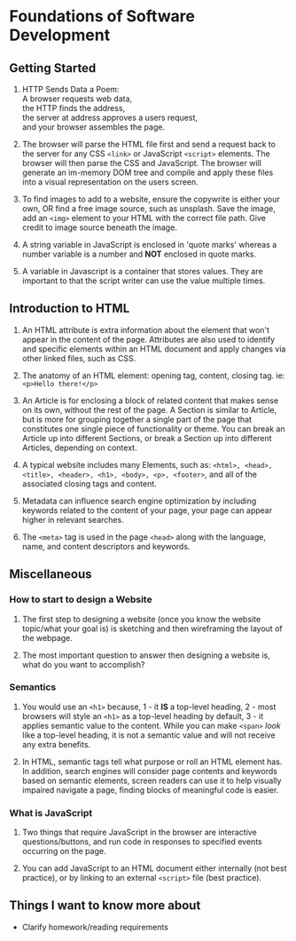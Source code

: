 # Foundations of Software Development

## Getting Started  

1. HTTP Sends Data a Poem:  
A browser requests web data,  
the HTTP finds the address,  
the server at address approves a users request,  
and your browser assembles the page.  

2. The browser will parse the HTML file first and send a request back to the server for any CSS `<link>` or JavaScript `<script>` elements. The browser will then parse the CSS and JavaScript. The browser will generate an im-memory DOM tree and compile and apply these files into a visual representation on the users screen.  

3. To find images to add to a website, ensure the copywrite is either your own, OR find a free image source, such as unsplash. Save the image, add an `<img>` element to your HTML with the correct file path. Give credit to image source beneath the image.  

4. A string variable in JavaScript is enclosed in 'quote marks' whereas a number variable is a number and **NOT** enclosed in quote marks.  

5. A variable in Javascript is a container that stores values. They are important to that the script writer can use the value multiple times.  

## Introduction to HTML  

1. An HTML attribute is extra information about the element that won't appear in the content of the page. Attributes are also used to identify and specific elements within an HTML document and apply changes via other linked files, such as CSS.  

2. The anatomy of an HTML element: opening tag, content, closing tag. ie: `<p>Hello there!</p>`

3. An Article is for enclosing a block of related content that makes sense on its own, without the rest of the page. A Section is similar to Article, but is more for grouping together a single part of the page that constitutes one single piece of functionality or theme. You can break an Article up into different Sections, or break a Section up into different Articles, depending on context.  

4. A typical website includes many Elements, such as: `<html>, <head>, <title>, <header>, <h1>, <body>, <p>, <footer>`, and all of the associated closing tags and content.  

5. Metadata can influence search engine optimization by including keywords related to the content of your page, your page can appear higher in relevant searches.  

6. The `<meta>` tag is used in the page `<head>` along with the language, name, and content descriptors and keywords.  

## Miscellaneous  

### How to start to design a Website  

1. The first step to designing a website (once you know the website topic/what your goal is) is sketching and then wireframing the layout of the webpage.  

2. The most important question to answer then designing a website is, what do you want to accomplish?  

### Semantics  

1. You would use an `<h1>` because, 1 - it **IS** a top-level heading, 2 - most browsers will style an `<h1>` as a top-level heading by default, 3 - it applies semantic value to the content.  While you can make `<span>` *look* like a top-level heading, it is not a semantic value and will not receive any extra benefits.

2. In HTML, semantic tags tell what purpose or roll an HTML element has. In addition, search engines will consider page contents and keywords based on semantic elements, screen readers can use it to help visually impaired navigate a page, finding blocks of meaningful code is easier.  

### What is JavaScript  

1. Two things that require JavaScript in the browser are interactive questions/buttons, and run code in responses to specified events occurring on the page.  

2. You can add JavaScript to an HTML document either internally (not best practice), or by linking to an external `<script>` file (best practice).  

## Things I want to know more about

- Clarify homework/reading requirements  

